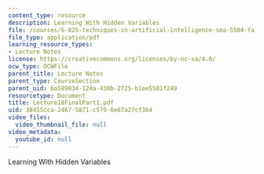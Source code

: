```yaml
---
content_type: resource
description: Learning With Hidden Variables
file: /courses/6-825-techniques-in-artificial-intelligence-sma-5504-fall-2002/38455cca24675871c5796e67a27cf3b4_Lecture18FinalPart1.pdf
file_type: application/pdf
learning_resource_types:
- Lecture Notes
license: https://creativecommons.org/licenses/by-nc-sa/4.0/
ocw_type: OCWFile
parent_title: Lecture Notes
parent_type: CourseSection
parent_uid: 6a589034-124a-430b-2725-b1ee5581f249
resourcetype: Document
title: Lecture18FinalPart1.pdf
uid: 38455cca-2467-5871-c579-6e67a27cf3b4
video_files:
  video_thumbnail_file: null
video_metadata:
  youtube_id: null
---
```

Learning With Hidden Variables